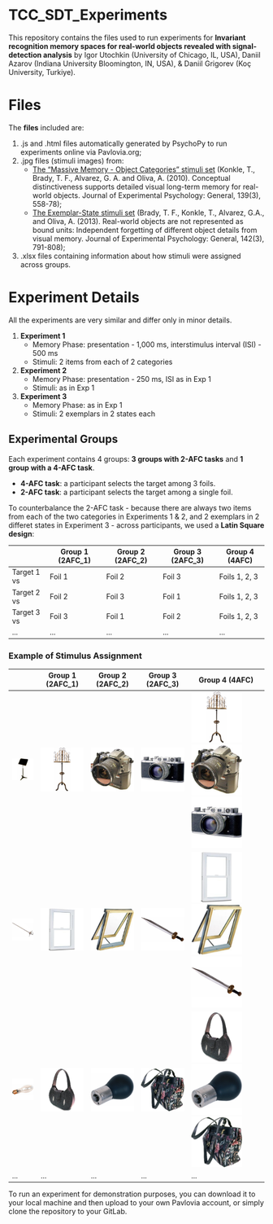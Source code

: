 # TCC_SDT_Experiments

This repository contains the files used to run experiments for **Invariant recognition memory spaces for real-world objects revealed with signal-detection analysis** by Igor Utochkin (University of Chicago, IL, USA),  Daniil Azarov (Indiana University Bloomington, IN, USA), & Daniil Grigorev (Koç University, Turkiye).

# Files

The **files** included are:
1. .js and .html files automatically generated by PsychoPy to run experiments online via Pavlovia.org;
2. .jpg files (stimuli images) from:
   - [The “Massive Memory - Object Categories” stimuli set](https://bradylab.ucsd.edu/stimuli.html) (Konkle, T., Brady, T. F., Alvarez, G. A. and Oliva, A. (2010). Conceptual distinctiveness supports detailed visual long-term memory for real-world objects. Journal of Experimental Psychology: General, 139(3), 558-78);
   -  [The Exemplar-State stimuli set](https://bradylab.ucsd.edu/stimuli.html) (Brady, T. F., Konkle, T., Alvarez, G.A., and Oliva, A. (2013). Real-world objects are not represented as bound units: Independent forgetting of different object details from visual memory. Journal of Experimental Psychology: General, 142(3), 791-808);
4. .xlsx files containing information about how stimuli were assigned across groups.

# Experiment Details

All the experiments are very similar and differ only in minor details.

1. **Experiment 1**
   - Memory Phase: presentation - 1,000 ms, interstimulus interval (ISI) - 500 ms
   - Stimuli: 2 items from each of 2 categories 
2. **Experiment 2**
   - Memory Phase: presentation - 250 ms, ISI as in Exp 1
   - Stimuli: as in Exp 1
3. **Experiment 3**
   - Memory Phase: as in Exp 1
   - Stimuli: 2 exemplars in 2 states each

## Experimental Groups

Each experiment contains 4 groups: **3 groups with 2-AFC tasks** and **1 group with a 4-AFC task**.
- **4-AFC task**: a participant selects the target among 3 foils.
- **2-AFC task**: a participant selects the target among a single foil.

To counterbalance the 2-AFC task - because there are always two items from each of the two categories in Experiments 1 & 2, and 2 exemplars in 2 differet states in Experiment 3 - across participants, we used a **Latin Square design**:

|           | Group 1 (2AFC_1)| Group 2 (2AFC_2)| Group 3 (2AFC_3)| Group 4 (4AFC)|
|-----------|-----------|----------|----------|----------|
|Target 1 vs| Foil 1    | Foil 2   | Foil 3   |Foils 1, 2, 3 |
|Target 2 vs| Foil 2    | Foil 3   | Foil 1   |Foils 1, 2, 3 |
|Target 3 vs| Foil 3    | Foil 1   | Foil 2   |Foils 1, 2, 3 |
|...        | ...       | ...      | ...      |...           |

### Example of Stimulus Assignment

|           | Group 1 (2AFC_1)| Group 2 (2AFC_2)| Group 3 (2AFC_3)| Group 4 (4AFC)|
|-----------|-----------|----------|----------|----------|
|<img src="Exp1/4afc/resources/AMUSICSTA.jpg" width="100"/>|<img src="Exp1/4afc/resources/AMUSTAND7.jpg" width="100"/>|<img src="Exp1/4afc/resources/DCS315 Camera.jpg" width="100"/>|<img src="Exp1/4afc/resources/ACAMERA29.jpg" width="100"/>|<img src="Exp1/4afc/resources/AMUSTAND7.jpg" width="100"/><img src="Exp1/4afc/resources/DCS315 Camera.jpg" width="100"/><img src="Exp1/4afc/resources/ACAMERA29.jpg" width="100"/>|
|<img src="Exp1/4afc/resources/swords_western_tizona_of_charles_v.jpg" width="100"/>|<img src="Exp1/4afc/resources/69d21be1-3163-4aef-aacd-df4baeab9701_300.jpg" width="100"/>|<img src="Exp1/4afc/resources/6c3c44f0-41f2-41fa-831e-2b89123d0236_300.jpg" width="100"/>|<img src="Exp1/4afc/resources/swords_gladiator_sword_of_tigris.jpg" width="100"/>|<img src="Exp1/4afc/resources/69d21be1-3163-4aef-aacd-df4baeab9701_300.jpg" width="100"/><img src="Exp1/4afc/resources/6c3c44f0-41f2-41fa-831e-2b89123d0236_300.jpg" width="100"/><img src="Exp1/4afc/resources/swords_gladiator_sword_of_tigris.jpg" width="100"/>|
|<img src="Exp1/4afc/resources/replacementbulb2.jpg" width="100"/>|<img src="Exp1/4afc/resources/stingray-leather-hobo-handbag-1.jpg" width="100"/>|<img src="Exp1/4afc/resources/lightbulb28.jpg" width="100"/>|<img src="Exp1/4afc/resources/AHANDBAG6.jpg" width="100"/>|<img src="Exp1/4afc/resources/stingray-leather-hobo-handbag-1.jpg" width="100"/><img src="Exp1/4afc/resources/lightbulb28.jpg" width="100"/><img src="Exp1/4afc/resources/AHANDBAG6.jpg" width="100"/>|
|...        | ...       | ...      | ...      | ...      |

To run an experiment for demonstration purposes, you can download it to your local machine and then upload to your own Pavlovia account, or simply clone the repository to your GitLab.
